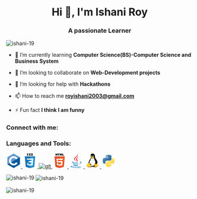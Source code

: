 <h1 align="center">Hi 👋, I'm Ishani Roy</h1>
<h3 align="center">A passionate Learner</h3>

<p align="left"> <img src="https://komarev.com/ghpvc/?username=ishani-19&label=Profile%20views&color=0e75b6&style=flat" alt="ishani-19" /> </p>

- 🌱 I’m currently learning **Computer Science(BS)-Computer Science and Business System**

- 👯 I’m looking to collaborate on **Web-Development projects**

- 🤝 I’m looking for help with **Hackathons**

- 📫 How to reach me **royishani2003@gmail.com**

- ⚡ Fun fact **I think I am funny**

<h3 align="left">Connect with me:</h3>
<p align="left">
</p>

<h3 align="left">Languages and Tools:</h3>
<p align="left"> <a href="https://www.cprogramming.com/" target="_blank" rel="noreferrer"> <img src="https://raw.githubusercontent.com/devicons/devicon/master/icons/c/c-original.svg" alt="c" width="40" height="40"/> </a> <a href="https://www.w3schools.com/css/" target="_blank" rel="noreferrer"> <img src="https://raw.githubusercontent.com/devicons/devicon/master/icons/css3/css3-original-wordmark.svg" alt="css3" width="40" height="40"/> </a> <a href="https://git-scm.com/" target="_blank" rel="noreferrer"> <img src="https://www.vectorlogo.zone/logos/git-scm/git-scm-icon.svg" alt="git" width="40" height="40"/> </a> <a href="https://www.w3.org/html/" target="_blank" rel="noreferrer"> <img src="https://raw.githubusercontent.com/devicons/devicon/master/icons/html5/html5-original-wordmark.svg" alt="html5" width="40" height="40"/> </a> <a href="https://www.java.com" target="_blank" rel="noreferrer"> <img src="https://raw.githubusercontent.com/devicons/devicon/master/icons/java/java-original.svg" alt="java" width="40" height="40"/> </a> <a href="https://www.linux.org/" target="_blank" rel="noreferrer"> <img src="https://raw.githubusercontent.com/devicons/devicon/master/icons/linux/linux-original.svg" alt="linux" width="40" height="40"/> </a> <a href="https://www.python.org" target="_blank" rel="noreferrer"> <img src="https://raw.githubusercontent.com/devicons/devicon/master/icons/python/python-original.svg" alt="python" width="40" height="40"/> </a> </p>

<p><img align="left" src="https://github-readme-stats.vercel.app/api/top-langs?username=ishani-19&show_icons=true&locale=en&layout=compact" alt="ishani-19" /></p>

<p>&nbsp;<img align="center" src="https://github-readme-stats.vercel.app/api?username=ishani-19&show_icons=true&locale=en" alt="ishani-19" /></p>

<p><img align="center" src="https://github-readme-streak-stats.herokuapp.com/?user=ishani-19&" alt="ishani-19" /></p>
